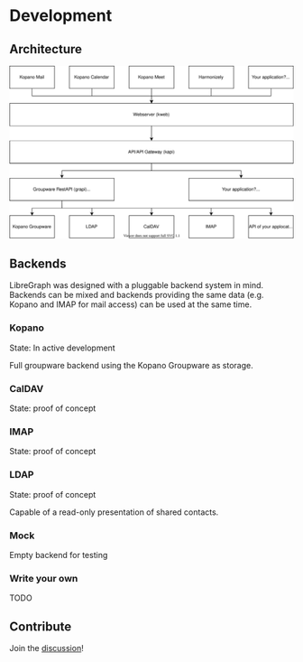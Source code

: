 # Development

## Architecture

![Architecture overview](img/architecture.drawio.svg "Architecture overview of LibreGraph")

## Backends

LibreGraph was designed with a pluggable backend system in mind. Backends can be mixed and backends providing the same data (e.g. Kopano and IMAP for mail access) can be used at the same time.

### Kopano

State: In active development

Full groupware backend using the Kopano Groupware as storage.

### CalDAV

State: proof of concept

### IMAP

State: proof of concept

### LDAP

State: proof of concept

Capable of a read-only presentation of shared contacts.

### Mock

Empty backend for testing

### Write your own

TODO

## Contribute

Join the [discussion](https://github.com/LibreGraph/libregraph.github.io/discussions)!
